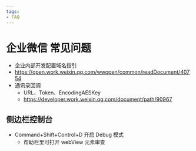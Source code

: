 ```yaml
---
tags:
- FAQ
---
```


# 企业微信 常见问题

- 企业内部开发配置域名指引
- https://open.work.weixin.qq.com/wwopen/common/readDocument/40754
- 通讯录回调
  - URL、Token、EncodingAESKey
  - https://developer.work.weixin.qq.com/document/path/90967

## 侧边栏控制台

- Command+Shift+Control+D 开启 Debug 模式
  - 帮助栏里可打开 webView 元素审查
